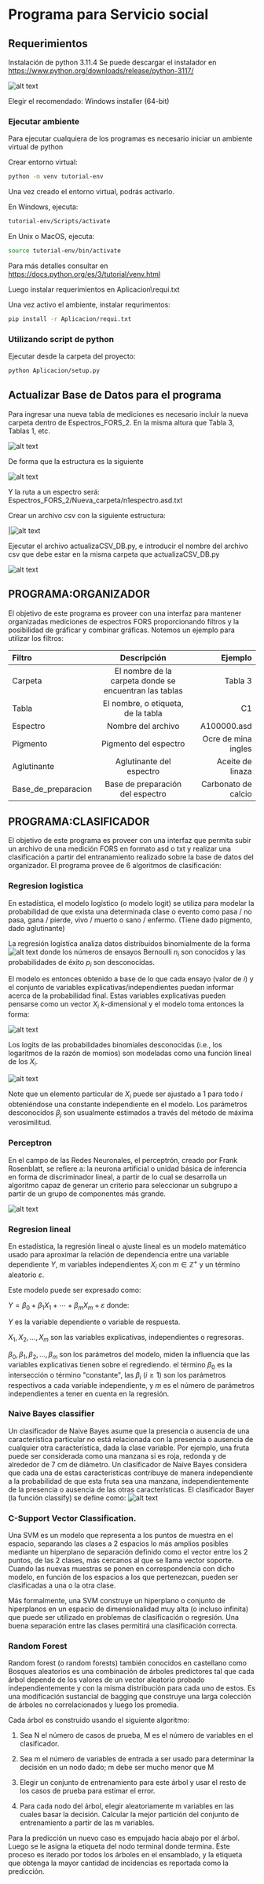 # Programa para Servicio social
## Requerimientos

Instalación de python 3.11.4
Se puede descargar el instalador en https://www.python.org/downloads/release/python-3117/

![alt text](image/install_python.png)

Elegir  el recomendado: Windows installer (64-bit)

### Ejecutar ambiente
Para ejecutar cualquiera de los programas es necesario iniciar un ambiente virtual de python

Crear entorno virtual:

```sh
python -m venv tutorial-env
```
Una vez creado el entorno virtual, podrás activarlo.

En Windows, ejecuta:

```sh
tutorial-env/Scripts/activate
```

En Unix o MacOS, ejecuta:

```sh
source tutorial-env/bin/activate
```
Para más detalles consultar en https://docs.python.org/es/3/tutorial/venv.html

Luego instalar requerimientos en Aplicacion\requi.txt

Una vez activo el ambiente, instalar requrimentos:
```sh
pip install -r Aplicacion/requi.txt
```

### Utilizando script de python
Ejecutar desde la carpeta del proyecto:
```sh
python Aplicacion/setup.py
```

## Actualizar Base de Datos para el programa

Para ingresar una nueva tabla de mediciones es necesario incluir la nueva carpeta dentro de Espectros_FORS_2. En la misma altura que Tabla 3, Tablas 1, etc.

![alt text](image.png)

De forma que la estructura es la siguiente

![alt text](image-2.png)

Y la ruta a un espectro será: Espectros_FORS_2/Nueva_carpeta/n1espectro.asd.txt

Crear un archivo csv con la siguiente estructura:

|![alt text](image-3.png)


Ejecutar el archivo actualizaCSV_DB.py, e introducir el nombre del archivo csv que debe estar en la misma carpeta que actualizaCSV_DB.py

![alt text](image/actualiza.png)

## PROGRAMA:ORGANIZADOR

El objetivo de este programa es proveer con una interfaz para mantener organizadas mediciones de espectros FORS proporcionando filtros y la posibilidad de gráficar y combinar gráficas. Notemos un ejemplo para utilizar los filtros:

| Filtro  | Descripción | Ejemplo |
|:------------- |:---------------:| -------------:|
| Carpeta       | El nombre de la carpeta donde se encuentran las tablas  | Tabla 3     |
| Tabla    | El nombre, o etiqueta, de la tabla        | C1       |
| Espectro         | Nombre del archivo     | A100000.asd |
| Pigmento         | Pigmento del espectro     | Ocre de mina ingles      |
| Aglutinante         | Aglutinante del espectro    | Aceite de linaza     |
| Base_de_preparacion         | Base de preparación del espectro     | Carbonato de calcio      |


## PROGRAMA:CLASIFICADOR

El objetivo de este programa es proveer con una interfaz que permita subir un archivo de una medición FORS en formato asd o txt y realizar una clasificación a partir del entranamiento realizado sobre la base de datos del organizador.
El programa provee de 6 algoritmos de clasificación:

### Regresion logistica

En estadística, el modelo logístico (o modelo logit) se utiliza para modelar la probabilidad de que exista una determinada clase o evento como pasa / no pasa, gana / pierde, vivo / muerto o sano / enfermo. (Tiene dado pigmento, dado aglutinante)

La regresión logística analiza datos distribuidos binomialmente de la forma
![alt text](image-4.png)
donde los números de ensayos Bernoulli ${\displaystyle n_{i}}$ son conocidos y las probabilidades de éxito ${\displaystyle p_{i}}$ son desconocidas. 

El modelo es entonces obtenido a base de lo que cada ensayo (valor de ${\displaystyle i}$) y el conjunto de variables explicativas/independientes puedan informar acerca de la probabilidad final. Estas variables explicativas pueden pensarse como un vector 
${\displaystyle X_{i}}$ ${\displaystyle k}$-dimensional y el modelo toma entonces la forma:

![alt text](image-5.png)

Los logits de las probabilidades binomiales desconocidas (i.e., los logaritmos de la razón de momios) son modeladas como una función lineal de los ${\displaystyle X_{i}}$.

![alt text](image-6.png)

Note que un elemento particular de ${\displaystyle X_{i}}$ puede ser ajustado a 1 para todo ${\displaystyle i}$ obteniéndose una constante independiente en el modelo. Los parámetros desconocidos ${\displaystyle \beta _{j}}$ son usualmente estimados a través del método de máxima verosimilitud.


### Perceptron
En el campo de las Redes Neuronales, el perceptrón, creado por Frank Rosenblatt, se refiere a: la neurona artificial o unidad básica de inferencia en forma de discriminador lineal, a partir de lo cual se desarrolla un algoritmo capaz de generar un criterio para seleccionar un subgrupo a partir de un grupo de componentes más grande.

![alt text](image-7.png)

### Regresion lineal

En estadística, la regresión lineal o ajuste lineal es un modelo matemático usado para aproximar la relación de dependencia entre una variable dependiente ${\displaystyle Y}$, 
${\displaystyle m}$ variables independientes 
${\displaystyle X_{i}}$ con 
${\displaystyle m\in \mathbb {Z} ^{+}}$ y un término aleatorio ${\displaystyle \varepsilon}$. 

Este modelo puede ser expresado como:

${\displaystyle Y=\beta _{0}+\beta _{1}X_{1}+\cdots +\beta _{m}X_{m}+\varepsilon }$
donde:

${\displaystyle Y}$ es la variable dependiente o variable de respuesta.

${\displaystyle X_{1},X_{2},\dots ,X_{m}}$ son las variables explicativas, independientes o regresoras.

${\displaystyle \beta _{0},\beta _{1},\beta _{2},\dots ,\beta _{m}}$ son los parámetros del modelo, miden la influencia que las variables explicativas tienen sobre el regrediendo.
el término  ${\displaystyle \beta _{0}}$ es la intersección o término "constante", las ${\displaystyle \beta _{i}\ (i\geq 1)}$ son los parámetros respectivos a cada variable independiente, y ${\displaystyle m}$ es el número de parámetros independientes a tener en cuenta en la regresión.

### Naive Bayes classifier

Un clasificador de Naive Bayes asume que la presencia o ausencia de una característica particular no está relacionada con la presencia o ausencia de cualquier otra característica, dada la clase variable. Por ejemplo, una fruta puede ser considerada como una manzana si es roja, redonda y de alrededor de 7 cm de diámetro. Un clasificador de Naive Bayes considera que cada una de estas características contribuye de manera independiente a la probabilidad de que esta fruta sea una manzana, independientemente de la presencia o ausencia de las otras características.
El clasificador Bayer (la función ${\displaystyle \mathrm {classify} })$ se define como:
![alt text](image-8.png)

### C-Support Vector Classification.
Una SVM es un modelo que representa a los puntos de muestra en el espacio, separando las clases a 2 espacios lo más amplios posibles mediante un hiperplano de separación definido como el vector entre los 2 puntos, de las 2 clases, más cercanos al que se llama vector soporte. Cuando las nuevas muestras se ponen en correspondencia con dicho modelo, en función de los espacios a los que pertenezcan, pueden ser clasificadas a una o la otra clase.

Más formalmente, una SVM construye un hiperplano o conjunto de hiperplanos en un espacio de dimensionalidad muy alta (o incluso infinita) que puede ser utilizado en problemas de clasificación o regresión. Una buena separación entre las clases permitirá una clasificación correcta.

### Random Forest
Random forest (o random forests) también conocidos en castellano como Bosques aleatorios es una combinación de árboles predictores tal que cada árbol depende de los valores de un vector aleatorio probado independientemente y con la misma distribución para cada uno de estos. Es una modificación sustancial de bagging que construye una larga colección de árboles no correlacionados y luego los promedia.

Cada árbol es construido usando el siguiente algoritmo:

1. Sea N el número de casos de prueba, M es el número de variables en el clasificador.

2. Sea m el número de variables de entrada a ser usado para determinar la decisión en un nodo dado; m debe ser mucho menor que M

3. Elegir un conjunto de entrenamiento para este árbol y usar el resto de los casos de prueba para estimar el error.

4. Para cada nodo del árbol, elegir aleatoriamente m variables en las cuales basar la decisión. Calcular la mejor partición del conjunto de entrenamiento a partir de las m variables.

Para la predicción un nuevo caso es empujado hacia abajo por el árbol. Luego se le asigna la etiqueta del nodo terminal donde termina. Este proceso es iterado por todos los árboles en el ensamblado, y la etiqueta que obtenga la mayor cantidad de incidencias es reportada como la predicción.